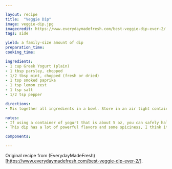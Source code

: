 ```yaml
---

layout: recipe
title:  "Veggie Dip"
image: veggie-dip.jpg
imagecredit: https://www.everydaymadefresh.com/best-veggie-dip-ever-2/
tags: side

yield: a family-size amount of dip
preparation_time:
cooking_time:

ingredients:
- 1 cup Greek Yogurt (plain)
- 1 tbsp parsley, chopped
- 1/2 tbsp mint, chopped (fresh or dried)
- 1 tsp smoked paprika
- 1 tsp lemon zest
- 1 tsp salt
- 1/2 tsp pepper

directions:
- Mix together all ingredients in a bowl. Store in an air tight container and refrigerate for up to 10 days.

notes:
- If using a container of yogurt that is about 5 oz, you can safely halve the recipe and use the full yogurt container.
- This dip has a lot of powerful flavors and some spiciness, I think it pairs best with carrots. Other veggies are great as well because they don't add too much pungent flavor, which lets the dip do the talking.

components:

---
```


Original recipe from (EverydayMadeFresh)[https://www.everydaymadefresh.com/best-veggie-dip-ever-2/].